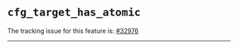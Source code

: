 # `cfg_target_has_atomic`

The tracking issue for this feature is: [#32976]

[#32976]: https://github.com/rust-lang/rust/issues/32976

------------------------



